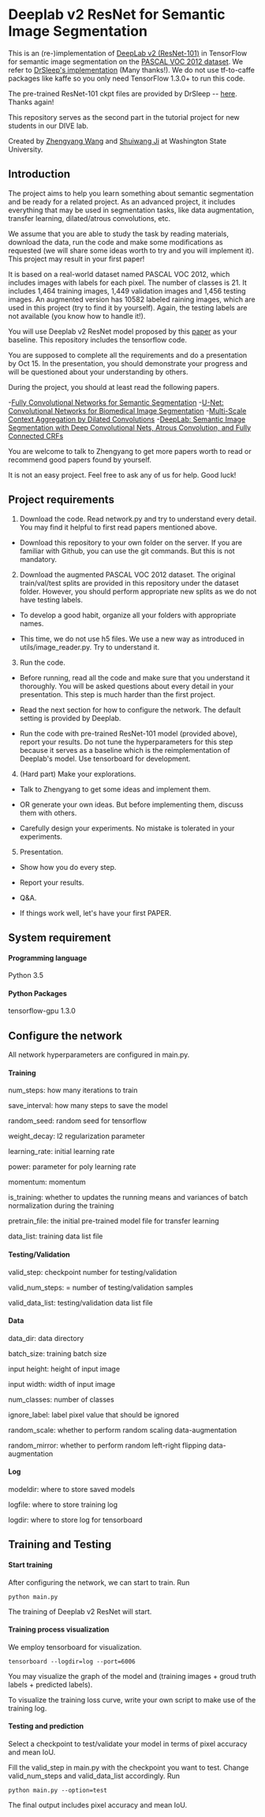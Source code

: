 # Deeplab v2 ResNet for Semantic Image Segmentation

This is an (re-)implementation of [DeepLab v2 (ResNet-101)](http://liangchiehchen.com/projects/DeepLabv2_resnet.html) in TensorFlow for semantic image segmentation on the [PASCAL VOC 2012 dataset](http://host.robots.ox.ac.uk/pascal/VOC/). We refer to [DrSleep's implementation](https://github.com/DrSleep/tensorflow-deeplab-resnet) (Many thanks!). We do not use tf-to-caffe packages like kaffe so you only need TensorFlow 1.3.0+ to run this code.

The pre-trained ResNet-101 ckpt files are provided by DrSleep -- [here](https://drive.google.com/drive/folders/0B_rootXHuswsZ0E4Mjh1ZU5xZVU). Thanks again!

This repository serves as the second part in the tutorial project for new students in our DIVE lab.

Created by [Zhengyang Wang](http://www.eecs.wsu.edu/~zwang6/) and [Shuiwang Ji](http://www.eecs.wsu.edu/~sji/) at Washington State University.

## Introduction

The project aims to help you learn something about semantic segmentation and be ready for a related project. As an advanced project, it includes everything that may be used in segmentation tasks, like data augmentation, transfer learning, dilated/atrous convolutions, etc.

We assume that you are able to study the task by reading materials, download the data, run the code and make some modifications as requested (we will share some ideas worth to try and you will implement it). This project may result in your first paper!

It is based on a real-world dataset named PASCAL VOC 2012, which includes images with labels for each pixel. The number of classes is 21. It includes 1,464 training images, 1,449 validation images and 1,456 testing images. An augmented version has 10582 labeled raining images, which are used in this project (try to find it by yourself). Again, the testing labels are not available (you know how to handle it!).

You will use Deeplab v2 ResNet model proposed by this [paper](https://arxiv.org/abs/1606.00915) as your baseline. This repository includes the tensorflow code.

You are supposed to complete all the requirements and do a presentation by Oct 15. In the presentation, you should demonstrate your progress and will be questioned about your understanding by others.

During the project, you should at least read the following papers.

-[Fully Convolutional Networks for Semantic Segmentation](https://arxiv.org/abs/1411.4038)
-[U-Net: Convolutional Networks for Biomedical Image Segmentation](https://arxiv.org/abs/1505.04597)
-[Multi-Scale Context Aggregation by Dilated Convolutions](https://arxiv.org/abs/1511.07122)
-[DeepLab: Semantic Image Segmentation with Deep Convolutional Nets, Atrous Convolution, and Fully Connected CRFs](https://arxiv.org/abs/1606.00915)

You are welcome to talk to Zhengyang to get more papers worth to read or recommend good papers found by yourself.

It is not an easy project. Feel free to ask any of us for help. Good luck!

## Project requirements

1. Download the code. Read network.py and try to understand every detail. You may find it helpful to first read papers mentioned above.

- Download this repository to your own folder on the server. If you are familiar with Github, you can use the git commands. But this is not mandatory.

2. Download the augmented PASCAL VOC 2012 dataset. The original train/val/test splits are provided in this repository under the dataset folder. However, you should perform appropriate new splits as we do not have testing labels.

- To develop a good habit, organize all your folders with appropriate names.

- This time, we do not use h5 files. We use a new way as introduced in utils/image_reader.py. Try to understand it.

3. Run the code.

- Before running, read all the code and make sure that you understand it thoroughly. You will be asked questions about every detail in your presentation. This step is much harder than the first project.

- Read the next section for how to configure the network. The default setting is provided by Deeplab.

- Run the code with pre-trained ResNet-101 model (provided above), report your results. Do not tune the hyperparameters for this step because it serves as a baseline which is the reimplementation of Deeplab's model. Use tensorboard for development. 

4. (Hard part) Make your explorations.

- Talk to Zhengyang to get some ideas and implement them.

- OR generate your own ideas. But before implementing them, discuss them with others.

- Carefully design your experiments. No mistake is tolerated in your experiments.

5. Presentation.

- Show how you do every step.

- Report your results.

- Q&A.

- If things work well, let's have your first PAPER.

## System requirement

#### Programming language
Python 3.5

#### Python Packages
tensorflow-gpu 1.3.0

## Configure the network

All network hyperparameters are configured in main.py.

#### Training

num_steps: how many iterations to train

save_interval: how many steps to save the model

random_seed: random seed for tensorflow

weight_decay: l2 regularization parameter

learning_rate: initial learning rate

power: parameter for poly learning rate

momentum: momentum

is_training: whether to updates the running means and variances of batch normalization during the training

pretrain_file: the initial pre-trained model file for transfer learning

data_list: training data list file

#### Testing/Validation

valid_step: checkpoint number for testing/validation

valid_num_steps: = number of testing/validation samples

valid_data_list: testing/validation data list file

#### Data

data_dir: data directory

batch_size: training batch size

input height: height of input image

input width: width of input image

num_classes: number of classes

ignore_label: label pixel value that should be ignored

random_scale: whether to perform random scaling data-augmentation

random_mirror: whether to perform random left-right flipping data-augmentation

#### Log

modeldir: where to store saved models

logfile: where to store training log

logdir: where to store log for tensorboard

## Training and Testing

#### Start training

After configuring the network, we can start to train. Run
```
python main.py
```
The training of Deeplab v2 ResNet will start.

#### Training process visualization

We employ tensorboard for visualization.

```
tensorboard --logdir=log --port=6006
```

You may visualize the graph of the model and (training images + groud truth labels + predicted labels).

To visualize the training loss curve, write your own script to make use of the training log.

#### Testing and prediction

Select a checkpoint to test/validate your model in terms of pixel accuracy and mean IoU.

Fill the valid_step in main.py with the checkpoint you want to test. Change valid_num_steps and valid_data_list accordingly. Run

```
python main.py --option=test
```

The final output includes pixel accuracy and mean IoU.

